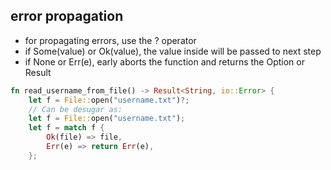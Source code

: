 ## error propagation

* for propagating errors, use the ? operator
* if Some(value) or Ok(value), the value inside will be passed to next step
* if None or Err(e), early aborts the function and returns the Option or Result

```rust
fn read_username_from_file() -> Result<String, io::Error> {
    let f = File::open("username.txt")?;
    // Can be desugar as:
    let f = File::open("username.txt"); 
    let f = match f {
        Ok(file) => file,
        Err(e) => return Err(e),
    };
```